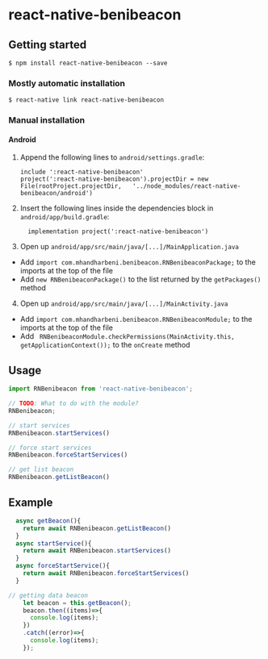
# react-native-benibeacon

## Getting started

`$ npm install react-native-benibeacon --save`

### Mostly automatic installation

`$ react-native link react-native-benibeacon`

### Manual installation


#### Android

1. Append the following lines to `android/settings.gradle`:
  	```
  	include ':react-native-benibeacon'
  	project(':react-native-benibeacon').projectDir = new File(rootProject.projectDir, 	'../node_modules/react-native-benibeacon/android')
  	```
2. Insert the following lines inside the dependencies block in `android/app/build.gradle`:
  	```
      implementation project(':react-native-benibeacon')
  	```
3. Open up `android/app/src/main/java/[...]/MainApplication.java`
  - Add `import com.mhandharbeni.benibeacon.RNBenibeaconPackage;` to the imports at the top of the file
  - Add `new RNBenibeaconPackage()` to the list returned by the `getPackages()` method

4. Open up `android/app/src/main/java/[...]/MainActivity.java`
  - Add `import com.mhandharbeni.benibeacon.RNBenibeaconModule;` to the imports at the top of the file
  - Add ` RNBenibeaconModule.checkPermissions(MainActivity.this, getApplicationContext());` to the `onCreate` method


## Usage
```javascript
import RNBenibeacon from 'react-native-benibeacon';

// TODO: What to do with the module?
RNBenibeacon;

// start services
RNBenibeacon.startServices()

// force start services
RNBenibeacon.forceStartServices()

// get list beacon
RNBenibeacon.getListBeacon()

```

## Example
```javascript
  async getBeacon(){
    return await RNBenibeacon.getListBeacon()
  }
  async startService(){
    return await RNBenibeacon.startServices()
  }
  async forceStartService(){
    return await RNBenibeacon.forceStartServices()
  }

// getting data beacon
	let beacon = this.getBeacon();
    beacon.then((items)=>{
      console.log(items);
    })
    .catch((error)=>{
      console.log(items);
    });

```
  
